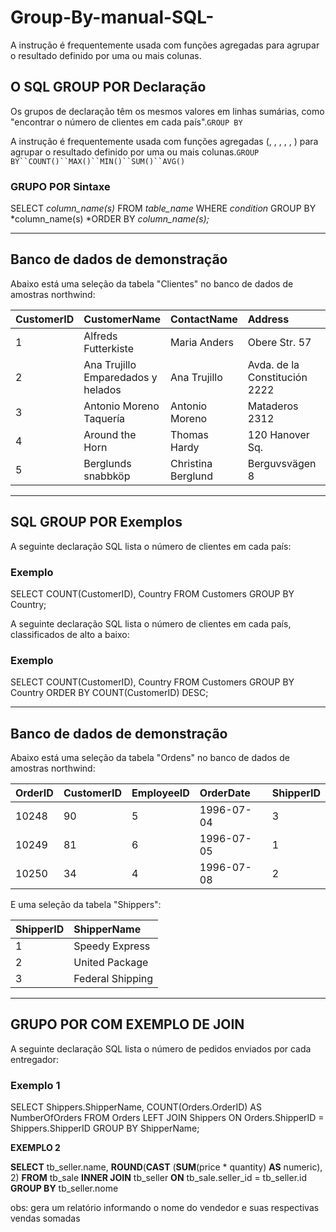 # Group-By-manual-SQL-
A instrução é frequentemente usada com funções agregadas para agrupar o resultado definido por uma ou mais colunas.



## O SQL GROUP POR Declaração

Os grupos de declaração têm os mesmos valores em linhas sumárias, como "encontrar o número de clientes em cada país".`GROUP BY`

A instrução é frequentemente usada com funções agregadas (, , , , , ) para agrupar o resultado definido por uma ou mais colunas.`GROUP BY``COUNT()``MAX()``MIN()``SUM()``AVG()`

### GRUPO POR Sintaxe

SELECT *column_name(s)*
FROM *table_name*
WHERE *condition*
GROUP BY *column_name(s)
*ORDER BY *column_name(s);*

------

## Banco de dados de demonstração

Abaixo está uma seleção da tabela "Clientes" no banco de dados de amostras northwind:

| CustomerID | CustomerName                       | ContactName        | Address                       | City        | PostalCode | Country |
| :--------- | :--------------------------------- | :----------------- | :---------------------------- | :---------- | :--------- | :------ |
| 1          | Alfreds Futterkiste                | Maria Anders       | Obere Str. 57                 | Berlin      | 12209      | Germany |
| 2          | Ana Trujillo Emparedados y helados | Ana Trujillo       | Avda. de la Constitución 2222 | México D.F. | 05021      | Mexico  |
| 3          | Antonio Moreno Taquería            | Antonio Moreno     | Mataderos 2312                | México D.F. | 05023      | Mexico  |
| 4          | Around the Horn                    | Thomas Hardy       | 120 Hanover Sq.               | London      | WA1 1DP    | UK      |
| 5          | Berglunds snabbköp                 | Christina Berglund | Berguvsvägen 8                | Luleå       | S-958 22   | Sweden  |

------

## SQL GROUP POR Exemplos

A seguinte declaração SQL lista o número de clientes em cada país:

### Exemplo

SELECT COUNT(CustomerID), Country
FROM Customers
GROUP BY Country;

A seguinte declaração SQL lista o número de clientes em cada país, classificados de alto a baixo:

### Exemplo

SELECT COUNT(CustomerID), Country
FROM Customers
GROUP BY Country
ORDER BY COUNT(CustomerID) DESC;

------

## Banco de dados de demonstração

Abaixo está uma seleção da tabela "Ordens" no banco de dados de amostras northwind:

| OrderID | CustomerID | EmployeeID | OrderDate  | ShipperID |
| :------ | :--------- | :--------- | :--------- | :-------- |
| 10248   | 90         | 5          | 1996-07-04 | 3         |
| 10249   | 81         | 6          | 1996-07-05 | 1         |
| 10250   | 34         | 4          | 1996-07-08 | 2         |

E uma seleção da tabela "Shippers":

| ShipperID | ShipperName      |
| :-------- | :--------------- |
| 1         | Speedy Express   |
| 2         | United Package   |
| 3         | Federal Shipping |

------

## GRUPO POR COM EXEMPLO DE JOIN

A seguinte declaração SQL lista o número de pedidos enviados por cada entregador:

### Exemplo 1

SELECT Shippers.ShipperName, COUNT(Orders.OrderID) AS NumberOfOrders FROM Orders
LEFT JOIN Shippers ON Orders.ShipperID = Shippers.ShipperID
GROUP BY ShipperName;

**EXEMPLO 2**

**SELECT** tb_seller.name, **ROUND**(**CAST** (**SUM**(price * quantity) **AS** numeric), 2) **FROM** tb_sale **INNER JOIN** tb_seller **ON** tb_sale.seller_id = tb_seller.id **GROUP BY** tb_seller.nome

obs: gera um relatório informando o nome do vendedor e suas respectivas vendas somadas
